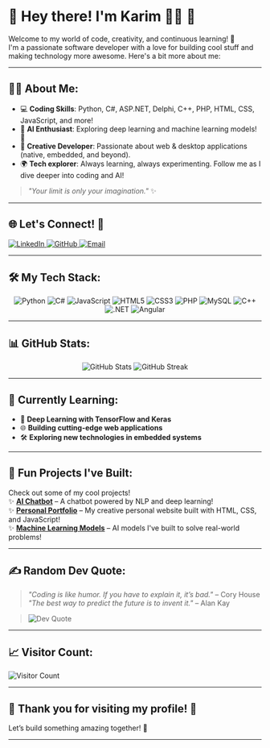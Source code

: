 # 🌟 **Hey there! I'm Karim 👨‍💻** 🌟

Welcome to my world of code, creativity, and continuous learning! 🚀  
I'm a passionate software developer with a love for building cool stuff and making technology more awesome. Here's a bit more about me:

---

## 🧑‍🎓 **About Me**:
- 💻 **Coding Skills**: Python, C#, ASP.NET, Delphi, C++, PHP, HTML, CSS, JavaScript, and more!  
- 🤖 **AI Enthusiast**: Exploring deep learning and machine learning models! 🌱  
- 🎨 **Creative Developer**: Passionate about web & desktop applications (native, embedded, and beyond).  
- 🌍 **Tech explorer**: Always learning, always experimenting. Follow me as I dive deeper into coding and AI!  

> _"Your limit is only your imagination."_ ✨

---

## 🌐 **Let's Connect!** 🔗

<a href="https://linkedin.com/in/karim-alkichouhi">
  <img src="https://img.shields.io/badge/LinkedIn-%230077B5.svg?logo=linkedin&logoColor=white" alt="LinkedIn" />
</a>
<a href="https://github.com/karim076">
  <img src="https://img.shields.io/badge/GitHub-%2312100E.svg?logo=github&logoColor=white" alt="GitHub" />
</a>
<a href="mailto:karim@example.com">
  <img src="https://img.shields.io/badge/Email-%23D14836.svg?logo=gmail&logoColor=white" alt="Email" />
</a>

---

## 🛠 **My Tech Stack**:

<p align="center">
  <img src="https://img.shields.io/badge/python-3670A0?style=for-the-badge&logo=python&logoColor=ffdd54" alt="Python" />
  <img src="https://img.shields.io/badge/c%23-%23239120.svg?style=for-the-badge&logo=c-sharp&logoColor=white" alt="C#" />
  <img src="https://img.shields.io/badge/javascript-%23323330.svg?style=for-the-badge&logo=javascript&logoColor=%23F7DF1E" alt="JavaScript" />
  <img src="https://img.shields.io/badge/html5-%23E34F26.svg?style=for-the-badge&logo=html5&logoColor=white" alt="HTML5" />
  <img src="https://img.shields.io/badge/css3-%231572B6.svg?style=for-the-badge&logo=css3&logoColor=white" alt="CSS3" />
  <img src="https://img.shields.io/badge/php-%23777BB4.svg?style=for-the-badge&logo=php&logoColor=white" alt="PHP" />
  <img src="https://img.shields.io/badge/mysql-%2300f.svg?style=for-the-badge&logo=mysql&logoColor=white" alt="MySQL" />
  <img src="https://img.shields.io/badge/c%2B%2B-%2300599C.svg?style=for-the-badge&logo=c%2B%2B&logoColor=white" alt="C++" />
  <img src="https://img.shields.io/badge/.NET-5C2D91?style=for-the-badge&logo=.net&logoColor=white" alt=".NET" />
  <img src="https://img.shields.io/badge/angular-%23DD0031.svg?style=for-the-badge&logo=angular&logoColor=white" alt="Angular" />
</p>

---

## 📊 **GitHub Stats**:

<p align="center">
  <img src="https://github-readme-stats.vercel.app/api?username=karim076&theme=darcula&hide_border=true&include_all_commits=true&count_private=true" alt="GitHub Stats" />
  <img src="https://github-readme-streak-stats.herokuapp.com/?user=karim076&theme=darcula&hide_border=true" alt="GitHub Streak" />
</p>

---

## 🌱 **Currently Learning**:

- 🤖 **Deep Learning with TensorFlow and Keras**
- 🌐 **Building cutting-edge web applications**
- 🛠 **Exploring new technologies in embedded systems**

---

## 🎨 **Fun Projects I've Built**:

Check out some of my cool projects!  
✨ [**AI Chatbot**](https://github.com/karim076/chatbot) – A chatbot powered by NLP and deep learning!  
✨ [**Personal Portfolio**](https://karim076.github.io) – My creative personal website built with HTML, CSS, and JavaScript!  
✨ [**Machine Learning Models**](https://github.com/karim076/ml-projects) – AI models I've built to solve real-world problems!

---

## ✍️ **Random Dev Quote**:

> _"Coding is like humor. If you have to explain it, it’s bad."_ – Cory House  
> _"The best way to predict the future is to invent it."_ – Alan Kay

> ![Dev Quote](https://quotes-github-readme.vercel.app/api?type=horizontal&theme=radical)

---

## 📈 **Visitor Count**:

![Visitor Count](https://profile-counter.glitch.me/karim076/count.svg)

---

## 🌟 **Thank you for visiting my profile!** 🌟

Let’s build something amazing together! 🚀

---
